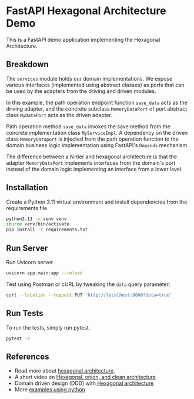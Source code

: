 FastAPI Hexagonal Architecture Demo
===================================

This is a FastAPI demo application implementing the Hexagonal Architecture.

Breakdown
---------

The `services` module holds our domain implementations. We expose various interfaces (implemented using abstract classes) as ports that can be used by the adapters from the driving and driven modules.

In this example, the path operation endpoint function `save_data` acts as the driving adapter, and the concrete subclass `MemoryDataPort` of port abstract class `MyDataPort` acts as the driven adapter.

Path operation method `save_data` invokes the save method from the concrete implementation class `MyServiceImpl`. A dependency on the driven class `MemoryDataport` is injected from the path operation function to the domain business logic implementation using FastAPI's `Depends` mechanism.

The difference between a N-tier and hexagonal architecture is that the adapter `MemoryDataPort` implements interfaces from the domain's port instead of the domain logic implementing an interface from a lower level.


Installation
------------

Create a Python 3.11 virtual environment and install dependencies from the requirements file.

```sh
python3.11 -m venv venv
source venv/bin/activate
pip install -r requirements.txt
```

Run Server
----------

Run Uvicorn server

```sh
uvicorn app.main:app --reload
```

Test using Postman or cURL by tweaking the `data` query parameter:

```sh
curl --location --request PUT 'http://localhost:8000?data=true'
```

Run Tests
---------

To run the tests, simply run pytest.

```sh
pytest -s
```

References
----------

- Read more about [hexagonal architecture](https://netflixtechblog.com/ready-for-changes-with-hexagonal-architecture-b315ec967749).
- A short video on [Hexagonal, onion, and clean architecture](https://www.youtube.com/watch?v=JubdZIdLQ4M)
- Domain driven design (DDD) with [Hexagonal architecture](https://vaadin.com/blog/ddd-part-3-domain-driven-design-and-the-hexagonal-architecture)
- More [examples using python](https://docs.aws.amazon.com/prescriptive-guidance/latest/patterns/structure-a-python-project-in-hexagonal-architecture-using-aws-lambda.html)
